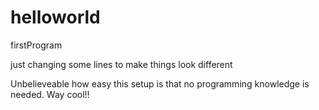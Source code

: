# helloworld
firstProgram



just changing some lines to make things look different

Unbelieveable how easy this setup is that no programming knowledge is needed.  Way cool!!
